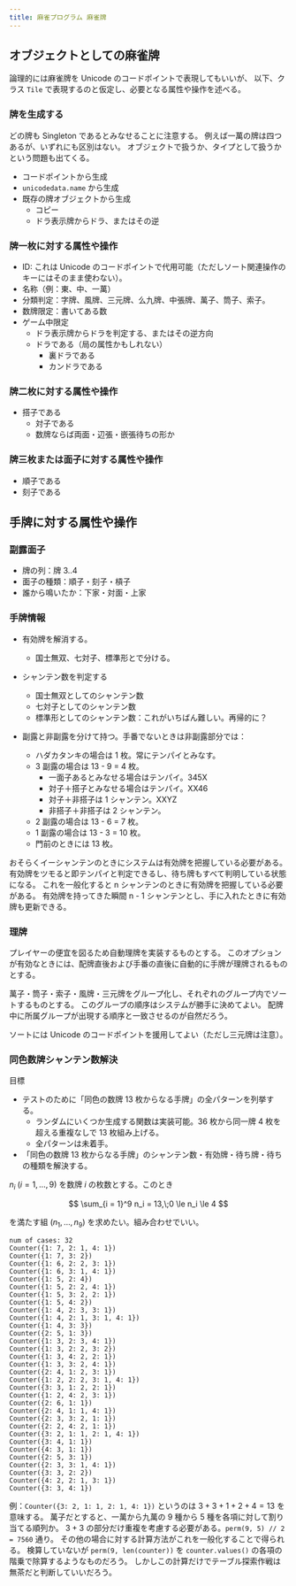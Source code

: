 ```yaml
---
title: 麻雀プログラム 麻雀牌
---
```


## オブジェクトとしての麻雀牌

論理的には麻雀牌を Unicode のコードポイントで表現してもいいが、
以下、クラス `Tile` で表現するのと仮定し、必要となる属性や操作を述べる。

### 牌を生成する

どの牌も Singleton であるとみなせることに注意する。
例えば一萬の牌は四つあるが、いずれにも区別はない。
オブジェクトで扱うか、タイプとして扱うかという問題も出てくる。

* コードポイントから生成
* `unicodedata.name` から生成
* 既存の牌オブジェクトから生成
  * コピー
  * ドラ表示牌からドラ、またはその逆

### 牌一枚に対する属性や操作

* ID: これは Unicode のコードポイントで代用可能（ただしソート関連操作のキーにはそのまま使わない）。
* 名称（例：東、中、一萬）
* 分類判定：字牌、風牌、三元牌、么九牌、中張牌、萬子、筒子、索子。
* 数牌限定：書いてある数
* ゲーム中限定
  * ドラ表示牌からドラを判定する、またはその逆方向
  * ドラである（局の属性かもしれない）
    * 裏ドラである
    * カンドラである

### 牌二枚に対する属性や操作

* 搭子である
  * 対子である
  * 数牌ならば両面・辺張・嵌張待ちの形か

### 牌三枚または面子に対する属性や操作

* 順子である
* 刻子である

## 手牌に対する属性や操作

### 副露面子

* 牌の列：牌 3..4
* 面子の種類：順子・刻子・槓子
* 誰から鳴いたか：下家・対面・上家

### 手牌情報

* 有効牌を解消する。
  * 国士無双、七対子、標準形とで分ける。

* シャンテン数を判定する
  * 国士無双としてのシャンテン数
  * 七対子としてのシャンテン数
  * 標準形としてのシャンテン数：これがいちばん難しい。再帰的に？

* 副露と非副露を分けて持つ。手番でないときは非副露部分では：
  * ハダカタンキの場合は 1 枚。常にテンパイとみなす。
  * 3 副露の場合は 13 - 9 = 4 枚。
    * 一面子あるとみなせる場合はテンパイ。345X
    * 対子＋搭子とみなせる場合はテンパイ。XX46
    * 対子＋非搭子は 1 シャンテン。XXYZ
    * 非搭子＋非搭子は 2 シャンテン。
  * 2 副露の場合は 13 - 6 = 7 枚。
  * 1 副露の場合は 13 - 3 = 10 枚。
  * 門前のときには 13 枚。

おそらくイーシャンテンのときにシステムは有効牌を把握している必要がある。
有効牌をツモると即テンパイと判定できるし、待ち牌もすべて判明している状態になる。
これを一般化すると n シャンテンのときに有効牌を把握している必要がある。
有効牌を持ってきた瞬間 n - 1 シャンテンとし、手に入れたときに有効牌も更新できる。

### 理牌

プレイヤーの便宜を図るため自動理牌を実装するものとする。
このオプションが有効なときには、配牌直後および手番の直後に自動的に手牌が理牌されるものとする。

萬子・筒子・索子・風牌・三元牌をグループ化し、それぞれのグループ内でソートするものとする。
このグループの順序はシステムが勝手に決めてよい。
配牌中に所属グループが出現する順序と一致させるのが自然だろう。

ソートには Unicode のコードポイントを援用してよい（ただし三元牌は注意）。

### 同色数牌シャンテン数解決

目標

* テストのために「同色の数牌 13 枚からなる手牌」の全パターンを列挙する。
  * ランダムにいくつか生成する関数は実装可能。36 枚から同一牌 4 枚を超える重複なしで 13 枚組み上げる。
  * 全パターンは未着手。
* 「同色の数牌 13 枚からなる手牌」のシャンテン数・有効牌・待ち牌・待ちの種類を解決する。

$n_i\;(i = 1, \dotsc, 9)$ を数牌 $i$ の枚数とする。このとき

$$
\sum_{i = 1}^9 n_i = 13,\;0 \le n_i \le 4
$$

を満たす組 $(n_1, \dotsc, n_9)$ を求めたい。組み合わせでいい。

```text
num of cases: 32
Counter({1: 7, 2: 1, 4: 1})
Counter({1: 7, 3: 2})
Counter({1: 6, 2: 2, 3: 1})
Counter({1: 6, 3: 1, 4: 1})
Counter({1: 5, 2: 4})
Counter({1: 5, 2: 2, 4: 1})
Counter({1: 5, 3: 2, 2: 1})
Counter({1: 5, 4: 2})
Counter({1: 4, 2: 3, 3: 1})
Counter({1: 4, 2: 1, 3: 1, 4: 1})
Counter({1: 4, 3: 3})
Counter({2: 5, 1: 3})
Counter({1: 3, 2: 3, 4: 1})
Counter({1: 3, 2: 2, 3: 2})
Counter({1: 3, 4: 2, 2: 1})
Counter({1: 3, 3: 2, 4: 1})
Counter({2: 4, 1: 2, 3: 1})
Counter({1: 2, 2: 2, 3: 1, 4: 1})
Counter({3: 3, 1: 2, 2: 1})
Counter({1: 2, 4: 2, 3: 1})
Counter({2: 6, 1: 1})
Counter({2: 4, 1: 1, 4: 1})
Counter({2: 3, 3: 2, 1: 1})
Counter({2: 2, 4: 2, 1: 1})
Counter({3: 2, 1: 1, 2: 1, 4: 1})
Counter({3: 4, 1: 1})
Counter({4: 3, 1: 1})
Counter({2: 5, 3: 1})
Counter({2: 3, 3: 1, 4: 1})
Counter({3: 3, 2: 2})
Counter({4: 2, 2: 1, 3: 1})
Counter({3: 3, 4: 1})
```

例：`Counter({3: 2, 1: 1, 2: 1, 4: 1})` というのは $3+3+1+2+4=13$ を意味する。
萬子だとすると、一萬から九萬の 9 種から 5 種を各項に対して割り当てる順列か。
$3+3$ の部分だけ重複を考慮する必要がある。`perm(9, 5) // 2 = 7560` 通り。
その他の場合に対する計算方法がこれを一般化することで得られる。
検算していないが `perm(9, len(counter))` を `counter.values()` の各項の階乗で除算するようなものだろう。
しかしこの計算だけでテーブル探索作戦は無茶だと判断していいだろう。

